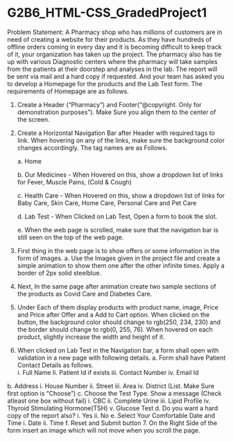 # G2B6_HTML-CSS_GradedProject1

Problem Statement: 
A Pharmacy shop who has millions of customers are in need of creating a website for their products. As they have hundreds of offline orders coming in every day and it is becoming difficult to keep track of it, your organization has taken up the project. The pharmacy also has tie up with various Diagnostic centers where the pharmacy will take samples from the patients at their doorstep and analyses in the lab. The report will be sent via mail and a hard copy if requested. And your team has asked you to develop a Homepage for the products and the Lab Test form. The requirements of Homepage are as follows.
1.	Create a Header (“Pharmacy”) and Footer(“@copyright. Only for demonstration purposes”). Make Sure you align them to the center of the screen.
2.	Create a Horizontal Navigation Bar after Header with required tags to link. When hovering on any of the links, make sure the background color changes accordingly. The tag names are as Follows.

      a. Home 
      
      b. Our Medicines - When Hovered on this, show a dropdown list of links for Fever, Muscle Pains, (Cold & Cough) 
      
      c. Health Care - When Hovered on this, show a dropdown list of links for Baby Care, Skin Care, Home Care, Personal Care and Pet Care 
      
      d.	Lab Test - When Clicked on Lab Test, Open a form to book the slot. 
  
      e.	When the web page is scrolled, make sure that the navigation bar is still seen on the top of the web page.

3.	First thing in the web page is to show offers or some information in the form of images.
      a.	Use the Images given in the project file and create a simple animation to show them one after the other infinite times. Apply a border of 2px solid steelblue.
    
4.	Next, In the same page after animation create two sample sections of the products as Covid Care and Diabetes Care.
5.	Under Each of them display products with product name, image, Price and Price after Offer and a Add to Cart option. When clicked on the button, the background color should change to rgb(250, 234, 230) and the border should change to rgb(0, 255, 76). When hovered on each product, slightly increase the width and height of it.
6.  When clicked on Lab Test in the Navigation bar, a form shall open with validation in a new page with following details. 
    a. Form shall have Patient Contact Details as follows.  
        i.	Full Name       Ii. Patient Id if exists     iii. Contact Number          iv.	Email Id 
        
  b.	Address 
        i.	House Number 
        ii.	Street 
        iii.	Area 
        iv.	District (List. Make Sure first option is “Choose”) 
  c.	Choose the Test Type. Show a message (Check atleast one box without fail) 
        i.	CBC 
        ii.	Complete Urine 
        iii.	Lipid Profile 
        iv.	Thyroid Stimulating Hormone(TSH) 
        v.	Glucose Test 
  d.	Do you want a hard copy of the report also? 
        i.	Yes 
        ii.	No 
  e.	Select Your Comfortable Date and Time 
        i.	Date 
        ii.	Time 
  f. Reset and Submit button
7.	On the Right Side of the form insert an image which will not move when you scroll the page.

